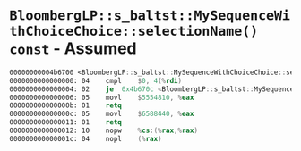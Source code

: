 # `BloombergLP::s_baltst::MySequenceWithChoiceChoice::selectionName() const` - Assumed

```nasm
00000000004b6700 <BloombergLP::s_baltst::MySequenceWithChoiceChoice::selectionName() const>:
0000000000000000: 04	cmpl	$0, 4(%rdi)
0000000000000004: 02	je	0x4b670c <BloombergLP::s_baltst::MySequenceWithChoiceChoice::selectionName() const+0xc>
0000000000000006: 05	movl	$5554810, %eax
000000000000000b: 01	retq	
000000000000000c: 05	movl	$6588440, %eax
0000000000000011: 01	retq	
0000000000000012: 10	nopw	%cs:(%rax,%rax)
000000000000001c: 04	nopl	(%rax)
```
